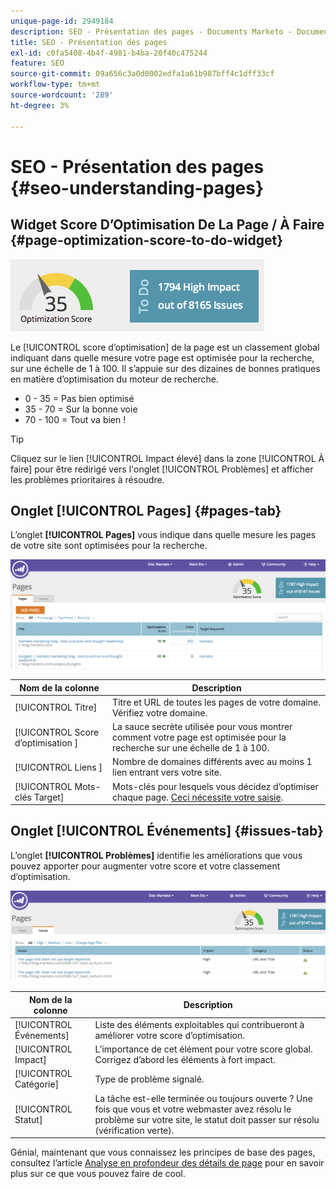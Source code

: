 ```yaml
---
unique-page-id: 2949184
description: SEO - Présentation des pages - Documents Marketo - Documentation du produit
title: SEO - Présentation des pages
exl-id: c0fa5408-4b4f-4981-b4ba-20f40c475244
feature: SEO
source-git-commit: 09a656c3a0d0002edfa1a61b987bff4c1dff33cf
workflow-type: tm+mt
source-wordcount: '289'
ht-degree: 3%

---
```


# SEO - Présentation des pages {#seo-understanding-pages}

## Widget Score D’Optimisation De La Page / À Faire {#page-optimization-score-to-do-widget}

![](assets/image2014-9-17-21-3a52-3a3.png)

Le [!UICONTROL score d’optimisation] de la page est un classement global indiquant dans quelle mesure votre page est optimisée pour la recherche, sur une échelle de 1 à 100. Il s’appuie sur des dizaines de bonnes pratiques en matière d’optimisation du moteur de recherche.

* 0 - 35 = Pas bien optimisé
* 35 - 70 = Sur la bonne voie
* 70 - 100 = Tout va bien !

>[!TIP]
>
>Cliquez sur le lien [!UICONTROL Impact élevé] dans la zone [!UICONTROL À faire] pour être redirigé vers l&#39;onglet [!UICONTROL Problèmes] et afficher les problèmes prioritaires à résoudre.

## Onglet [!UICONTROL Pages] {#pages-tab}

L’onglet **[!UICONTROL Pages]** vous indique dans quelle mesure les pages de votre site sont optimisées pour la recherche.

![](assets/image2014-9-17-21-3a52-3a41.png)

| Nom de la colonne | Description |
|---|---|
| [!UICONTROL Titre] | Titre et URL de toutes les pages de votre domaine. Vérifiez votre domaine. |
| [!UICONTROL  Score d’optimisation ] | La sauce secrète utilisée pour vous montrer comment votre page est optimisée pour la recherche sur une échelle de 1 à 100. |
| [!UICONTROL  Liens ] | Nombre de domaines différents avec au moins 1 lien entrant vers votre site. |
| [!UICONTROL Mots-clés Target] | Mots-clés pour lesquels vous décidez d’optimiser chaque page. [Ceci nécessite votre saisie](/help/marketo/product-docs/additional-apps/seo/pages/seo-using-the-page-detail-drill-down.md). |

## Onglet [!UICONTROL Événements] {#issues-tab}

L’onglet **[!UICONTROL Problèmes]** identifie les améliorations que vous pouvez apporter pour augmenter votre score et votre classement d’optimisation.

![](assets/image2014-9-17-21-3a53-3a15.png)

| Nom de la colonne | Description |
|---|---|
| [!UICONTROL Événements] | Liste des éléments exploitables qui contribueront à améliorer votre score d’optimisation. |
| [!UICONTROL Impact] | L’importance de cet élément pour votre score global. Corrigez d’abord les éléments à fort impact. |
| [!UICONTROL Catégorie] | Type de problème signalé. |
| [!UICONTROL Statut] | La tâche est-elle terminée ou toujours ouverte ? Une fois que vous et votre webmaster avez résolu le problème sur votre site, le statut doit passer sur résolu (vérification verte). |

Génial, maintenant que vous connaissez les principes de base des pages, consultez l’article [Analyse en profondeur des détails de page](/help/marketo/product-docs/additional-apps/seo/pages/seo-using-the-page-detail-drill-down.md) pour en savoir plus sur ce que vous pouvez faire de cool.
